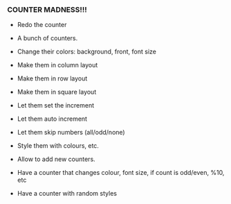 ### COUNTER MADNESS!!!

- Redo the counter 
- A bunch of counters.
- Change their colors: background, front, font size
- Make them in column layout
- Make them in row layout
- Make them in square layout

- Let them set the increment
- Let them auto increment
- Let them skip numbers (all/odd/none)
- Style them with colours, etc.
- Allow to add new counters.
- Have a counter that changes colour, font size, if count is odd/even, %10, etc
- Have a counter with random styles


